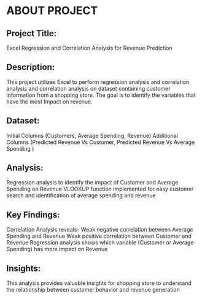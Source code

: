 # ABOUT PROJECT 

## Project Title:
Excel Regression and Correlation Analysis for Revenue Prediction

## Description:
This project utilizes Excel to perform regression analysis and correlation analysis and correlation analysis on dataset containing customer information from a shopping store. The goal is to identify the variables that have the most Impact on revenue. 

## Dataset:
Initial Columns (Customers, Average Spending, Revenue)
Additional Columns (Predicted Revenue Vs Customer, Predicted Revenue Vs Average Spending )

## Analysis:
Regression analysis to identify the impact of Customer and Average Spending on Revenue
VLOOKUP function implemented for easy customer search and identification of average spending and revenue

## Key Findings: 
Correlation Analysis reveals-
Weak negative correlation between Average Spending and Revenue
Weak positive correlation between Customer and Revenue
Regression analysis shows which variable (Customer or Average Spending) has more impact on Revenue

## Insights:
This analysis provides valuable insights for shopping store to understand the relationship between customer behavior and revenue generation
